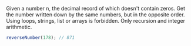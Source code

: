 Given a number n, the decimal record of which doesn't contain zeros.
Get the number written down by the same numbers, but in the opposite order.
Using loops, strings, list or arrays is forbidden. Only recursion and integer
arithmetic.

```js
reverseNumber(178); // 871
```
